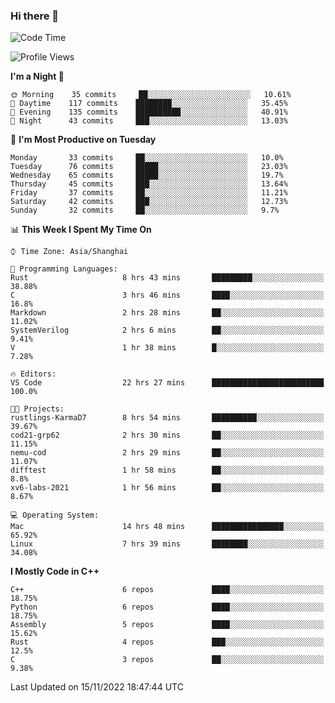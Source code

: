 ### Hi there 👋

<!--
**KarmaD7/KarmaD7** is a ✨ _special_ ✨ repository because its `README.md` (this file) appears on your GitHub profile.

Here are some ideas to get you started:

- 🔭 I’m currently working on ...
- 🌱 I’m currently learning ...
- 👯 I’m looking to collaborate on ...
- 🤔 I’m looking for help with ...
- 💬 Ask me about ...
- 📫 How to reach me: ...
- 😄 Pronouns: ...
- ⚡ Fun fact: ...
-->

<!--START_SECTION:waka-->
![Code Time](http://img.shields.io/badge/Code%20Time-90%20hrs%2025%20mins-blue)

![Profile Views](http://img.shields.io/badge/Profile%20Views-21-blue)

**I'm a Night 🦉** 

```text
🌞 Morning    35 commits     ██░░░░░░░░░░░░░░░░░░░░░░░   10.61% 
🌆 Daytime    117 commits    ████████░░░░░░░░░░░░░░░░░   35.45% 
🌃 Evening    135 commits    ██████████░░░░░░░░░░░░░░░   40.91% 
🌙 Night      43 commits     ███░░░░░░░░░░░░░░░░░░░░░░   13.03%

```
📅 **I'm Most Productive on Tuesday** 

```text
Monday       33 commits     ██░░░░░░░░░░░░░░░░░░░░░░░   10.0% 
Tuesday      76 commits     █████░░░░░░░░░░░░░░░░░░░░   23.03% 
Wednesday    65 commits     █████░░░░░░░░░░░░░░░░░░░░   19.7% 
Thursday     45 commits     ███░░░░░░░░░░░░░░░░░░░░░░   13.64% 
Friday       37 commits     ██░░░░░░░░░░░░░░░░░░░░░░░   11.21% 
Saturday     42 commits     ███░░░░░░░░░░░░░░░░░░░░░░   12.73% 
Sunday       32 commits     ██░░░░░░░░░░░░░░░░░░░░░░░   9.7%

```


📊 **This Week I Spent My Time On** 

```text
⌚︎ Time Zone: Asia/Shanghai

💬 Programming Languages: 
Rust                     8 hrs 43 mins       █████████░░░░░░░░░░░░░░░░   38.88% 
C                        3 hrs 46 mins       ████░░░░░░░░░░░░░░░░░░░░░   16.8% 
Markdown                 2 hrs 28 mins       ██░░░░░░░░░░░░░░░░░░░░░░░   11.02% 
SystemVerilog            2 hrs 6 mins        ██░░░░░░░░░░░░░░░░░░░░░░░   9.41% 
V                        1 hr 38 mins        █░░░░░░░░░░░░░░░░░░░░░░░░   7.28%

🔥 Editors: 
VS Code                  22 hrs 27 mins      █████████████████████████   100.0%

🐱‍💻 Projects: 
rustlings-KarmaD7        8 hrs 54 mins       ██████████░░░░░░░░░░░░░░░   39.67% 
cod21-grp62              2 hrs 30 mins       ██░░░░░░░░░░░░░░░░░░░░░░░   11.15% 
nemu-cod                 2 hrs 29 mins       ██░░░░░░░░░░░░░░░░░░░░░░░   11.07% 
difftest                 1 hr 58 mins        ██░░░░░░░░░░░░░░░░░░░░░░░   8.8% 
xv6-labs-2021            1 hr 56 mins        ██░░░░░░░░░░░░░░░░░░░░░░░   8.67%

💻 Operating System: 
Mac                      14 hrs 48 mins      ████████████████░░░░░░░░░   65.92% 
Linux                    7 hrs 39 mins       ████████░░░░░░░░░░░░░░░░░   34.08%

```

**I Mostly Code in C++** 

```text
C++                      6 repos             ████░░░░░░░░░░░░░░░░░░░░░   18.75% 
Python                   6 repos             ████░░░░░░░░░░░░░░░░░░░░░   18.75% 
Assembly                 5 repos             ████░░░░░░░░░░░░░░░░░░░░░   15.62% 
Rust                     4 repos             ███░░░░░░░░░░░░░░░░░░░░░░   12.5% 
C                        3 repos             ██░░░░░░░░░░░░░░░░░░░░░░░   9.38%

```



 Last Updated on 15/11/2022 18:47:44 UTC
<!--END_SECTION:waka-->
